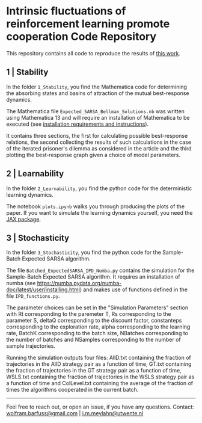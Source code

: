 # Intrinsic fluctuations of reinforcement learning promote cooperation Code Repository
This repository contains all code to reproduce the results of [this work](https://arxiv.org/abs/2209.01013).

## 1 | Stability
In the folder `1_Stability`, you find the Mathematica code for determining the absorbing states and basins of attraction of the mutual best-response dynamics.

The Mathematica file `Expected_SARSA_Bellman_Solutions.nb` was written using Mathematica 13 and will require an installation of Mathematica to be executed (see [installation requirements and instructions](https://reference.wolfram.com/language/tutorial/InstallingMathematica.html)). 

It contains three sections, the first for calculating possible best-response relations, the second collecting the results of such calculations in the case of the iterated prisoner's dilemma as considered in the article and the third plotting the best-response graph given a choice of model parameters.

## 2 | Learnability 
In the folder `2_Learnability`, you find the python code for the deterministic learning dynamics. 

The notebook `plots.ipynb` walks you through producing the plots of the paper. If you want to simulate the learning dynamics yourself, you need the [JAX package](https://github.com/google/jax).


## 3 | Stochasticity
In the folder `3_Stochasticity`, you find the python code for the Sample-Batch Expected SARSA algorithm.

The file `Batched_ExpectedSARSA_IPD_Numba.py` contains the simulation for the Sample-Batch Expected SARSA algorithm. It requires an installation of numba (see https://numba.pydata.org/numba-doc/latest/user/installing.html) and makes use of functions defined in the file `IPD_functions.py`. 

The parameter choices can be set in the "Simulation Parameters" section with Rt corresponding to the paremeter T, Rs corresponding to the parameter S, deltaQ corresponding to the discount factor, constanteps corresponding to the exploration rate, alpha corresponding to the learning rate, BatchK corresponding to the batch size, NBatches corresponding to the number of batches and NSamples corresponding to the number of sample trajectories. 

Running the simulation outputs four files: AllD.txt containing the fraction of trajectories in the AllD strategy pair as a function of time, GT.txt containing the fraction of trajectories in the GT strategy pair as a function of time, WSLS.txt containing the fraction of trajectories in the WSLS strategy pair as a function of time and ColLevel.txt containing the average of the fraction of times the algorithms cooperated in the current batch.


---
Feel free to reach out, or open an issue, if you have any questions.
Contact: wolfram.barfuss@gmail.com | j.m.meylahn@utwente.nl